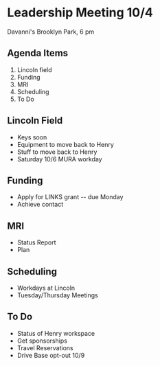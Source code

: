 # Leadership Meeting 10/4

Davanni's Brooklyn Park, 6 pm

## Agenda Items

1. Lincoln field
2. Funding
3. MRI
4. Scheduling
5. To Do

## Lincoln Field

- Keys soon
- Equipment to move back to Henry
- Stuff to move back to Henry
- Saturday 10/6 MURA workday

## Funding

- Apply for LINKS grant -- due Monday
- Achieve contact

## MRI

- Status Report
- Plan

## Scheduling

- Workdays at Lincoln
- Tuesday/Thursday Meetings

## To Do

- Status of Henry workspace
- Get sponsorships
- Travel Reservations
- Drive Base opt-out 10/9
